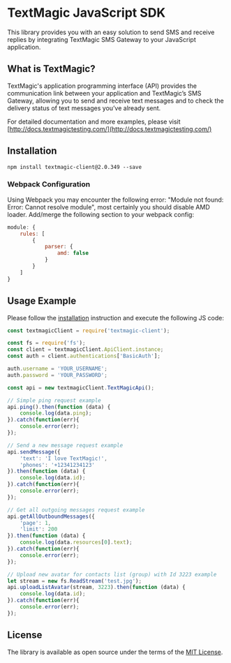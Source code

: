 # TextMagic JavaScript SDK
This library provides you with an easy solution to send SMS and receive replies by integrating TextMagic SMS Gateway to your JavaScript application.

## What is TextMagic?
TextMagic's application programming interface (API) provides the communication link between your application and TextMagic’s SMS Gateway, allowing you to send and receive text messages and to check the delivery status of text messages you’ve already sent.

For detailed documentation and more examples, please visit [http://docs.textmagictesting.com/](http://docs.textmagictesting.com/)

## Installation

```shell
npm install textmagic-client@2.0.349 --save
```

### Webpack Configuration

Using Webpack you may encounter the following error: "Module not found: Error:
Cannot resolve module", most certainly you should disable AMD loader. Add/merge
the following section to your webpack config:

```javascript
module: {
    rules: [
        {
            parser: {
                amd: false
            }
        }
    ]
}
```

## Usage Example

Please follow the [installation](#installation) instruction and execute the following JS code:

```javascript
const textmagicClient = require('textmagic-client');

const fs = require('fs');
const client = textmagicClient.ApiClient.instance;
const auth = client.authentications['BasicAuth'];

auth.username = 'YOUR_USERNAME';
auth.password = 'YOUR_PASSWORD';

const api = new textmagicClient.TextMagicApi();

// Simple ping request example
api.ping().then(function (data) {
    console.log(data.ping);
}).catch(function(err){
    console.error(err);
});

// Send a new message request example
api.sendMessage({
    'text': 'I love TextMagic!',
    'phones': '+12341234123'
}).then(function (data) {
    console.log(data.id);
}).catch(function(err){
    console.error(err);
});

// Get all outgoing messages request example
api.getAllOutboundMessages({
    'page': 1,
    'limit': 200
}).then(function (data) {
    console.log(data.resources[0].text);
}).catch(function(err){
    console.error(err);
});

// Upload new avatar for contacts list (group) with Id 3223 example
let stream = new fs.ReadStream('test.jpg');
api.uploadListAvatar(stream, 3223).then(function (data) {
    console.log(data.id);
}).catch(function(err){
    console.error(err);
});
```

## License
The library is available as open source under the terms of the [MIT License](http://opensource.org/licenses/MIT).